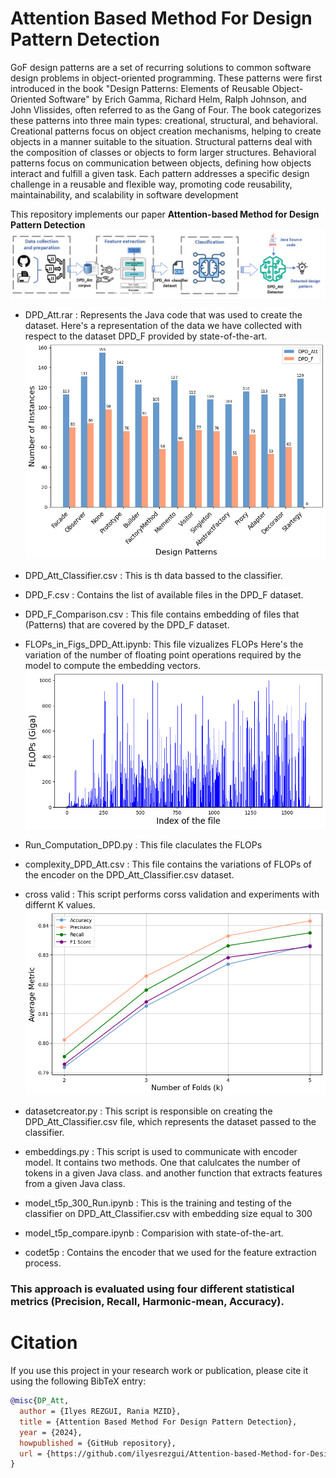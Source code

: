 # Attention Based Method For Design Pattern Detection

GoF design patterns are a set of recurring solutions to common software design problems in object-oriented programming. These patterns were first introduced in the book "Design Patterns: Elements of Reusable Object-Oriented Software" by Erich Gamma, Richard Helm, Ralph Johnson, and John Vlissides, often referred to as the Gang of Four. The book categorizes these patterns into three main types: creational, structural, and behavioral. Creational patterns focus on object creation mechanisms, helping to create objects in a manner suitable to the situation. Structural patterns deal with the composition of classes or objects to form larger structures. Behavioral patterns focus on communication between objects, defining how objects interact and fulfill a given task. Each pattern addresses a specific design challenge in a reusable and flexible way, promoting code reusability, maintainability, and scalability in software development



This repository implements our paper <b>Attention-based Method for Design Pattern Detection</b>
![Approach](Figures/approachDPD.png)

* DPD_Att.rar : Represents the Java code that was used to create the dataset.
  Here's a representation of the data we have collected with respect to the dataset DPD_F provided by state-of-the-art.
![Approach](Figures/data_p.png)
  
* DPD_Att_Classifier.csv : This is th data bassed to the classifier.
* DPD_F.csv : Contains the list of available files in the DPD_F dataset.
* DPD_F_Comparison.csv : This file contains embedding of files that (Patterns) that are covered by the DPD_F dataset.
* FLOPs_in_Figs_DPD_Att.ipynb: This file vizualizes FLOPs
  Here's the variation of the number of floating point operations required by the model to compute the embedding vectors.
![Approach](Figures/output.png)
* Run_Computation_DPD.py : This file claculates the FLOPs
* complexity_DPD_Att.csv : This file contains the variations of FLOPs of the encoder on the DPD_Att_Classifier.csv dataset.
* cross valid : This script performs corss validation and experiments with differnt K values.
![Approach](Figures/Evaluation-kfolds.png)
* datasetcreator.py : This script is responsible on creating the DPD_Att_Classifier.csv file, which represents the dataset passed to the classifier.
* embeddings.py : This script is used to communicate with encoder model. It contains two methods. One that calulcates the number of tokens in a given Java class. and another function that extracts features from a given Java class.
* model_t5p_300_Run.ipynb : This is the training and testing of the classifier on DPD_Att_Classifier.csv with embedding size equal to 300
* model_t5p_compare.ipynb : Comparision with state-of-the-art.
* codet5p : Contains the encoder that we used for the feature extraction process.


### This approach is evaluated using four different statistical metrics (Precision, Recall, Harmonic-mean, Accuracy). 


# Citation

If you use this project in your research work or publication, please cite it using the following BibTeX entry:

```bibtex
@misc{DP_Att,
  author = {Ilyes REZGUI, Rania MZID},
  title = {Attention Based Method For Design Pattern Detection},
  year = {2024},
  howpublished = {GitHub repository},
  url = {https://github.com/ilyesrezgui/Attention-based-Method-for-Design-Pattern-Detection},
}
